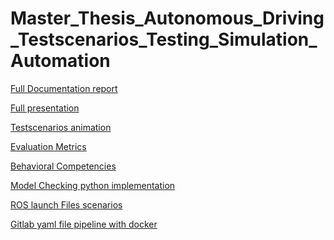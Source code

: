 # Master_Thesis_Autonomous_Driving_Testscenarios_Testing_Simulation_Automation

[Full Documentation report](../main/Master_Thesis_Sami_Dhiab_871321.pdf) </br>

[Full presentation](../main/Sami_Dhiab_Masterarbeit.pptx) </br>

[Testscenarios animation](../main/catalog_testcases.md) </br>

[Evaluation Metrics](../main/evaluation_metrics.md) </br>

[Behavioral Competencies](../main/Behavioral%20Competencies.md) </br>

[Model Checking python implementation](../main/MonitorClass.py) </br>

[ROS launch Files scenarios](../main/scenarios) </br>

[Gitlab yaml file pipeline with docker](../main/.gitlab-ci.yml) </br>




